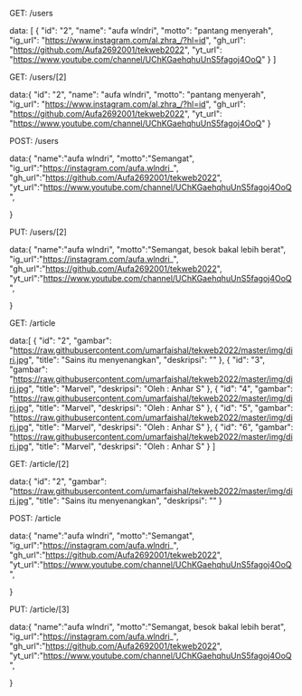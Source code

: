 <!--  Tabel Users -->

GET: /users

data:
[
{
"id": "2",
"name": "aufa wlndri",
"motto": "pantang menyerah",
"ig_url": "https://www.instagram.com/al.zhra_/?hl=id",
"gh_url": "https://github.com/Aufa2692001/tekweb2022",
"yt_url": "https://www.youtube.com/channel/UChKGaehqhuUnS5fagoj4OoQ"
}
]


GET: /users/[2]

data:{
"id": "2",
"name": "aufa wlndri",
"motto": "pantang menyerah",
"ig_url": "https://www.instagram.com/al.zhra_/?hl=id",
"gh_url": "https://github.com/Aufa2692001/tekweb2022",
"yt_url": "https://www.youtube.com/channel/UChKGaehqhuUnS5fagoj4OoQ"
}


POST: /users

data:{
  "name":"aufa wlndri",
  "motto":"Semangat",
  "ig_url":"https://instagram.com/aufa.wlndri_",
  "gh_url":"https://github.com/Aufa2692001/tekweb2022",
  "yt_url":"https://www.youtube.com/channel/UChKGaehqhuUnS5fagoj4OoQ",
  
}

PUT: /users/[2]

data:{
  "name":"aufa wlndri",
  "motto":"Semangat, besok bakal lebih berat",
  "ig_url":"https://instagram.com/aufa.wlndri_",
  "gh_url":"https://github.com/Aufa2692001/tekweb2022",
  "yt_url":"https://www.youtube.com/channel/UChKGaehqhuUnS5fagoj4OoQ",
  
}

<!--  Tabel Article -->

GET: /article

data:[
{
"id": "2",
"gambar": "https://raw.githubusercontent.com/umarfaishal/tekweb2022/master/img/diri.jpg",
"title": "Sains itu menyenangkan",
"deskripsi": ""
},
{
"id": "3",
"gambar": "https://raw.githubusercontent.com/umarfaishal/tekweb2022/master/img/diri.jpg",
"title": "Marvel",
"deskripsi": "Oleh : Anhar S"
},
{
"id": "4",
"gambar": "https://raw.githubusercontent.com/umarfaishal/tekweb2022/master/img/diri.jpg",
"title": "Marvel",
"deskripsi": "Oleh : Anhar S"
},
{
"id": "5",
"gambar": "https://raw.githubusercontent.com/umarfaishal/tekweb2022/master/img/diri.jpg",
"title": "Marvel",
"deskripsi": "Oleh : Anhar S"
},
{
"id": "6",
"gambar": "https://raw.githubusercontent.com/umarfaishal/tekweb2022/master/img/diri.jpg",
"title": "Marvel",
"deskripsi": "Oleh : Anhar S"
}
]


GET: /article/[2]

data:{
"id": "2",
"gambar": "https://raw.githubusercontent.com/umarfaishal/tekweb2022/master/img/diri.jpg",
"title": "Sains itu menyenangkan",
"deskripsi": ""
}


POST: /article

data:{
  "name":"aufa wlndri",
  "motto":"Semangat",
  "ig_url":"https://instagram.com/aufa.wlndri_",
  "gh_url":"https://github.com/Aufa2692001/tekweb2022",
  "yt_url":"https://www.youtube.com/channel/UChKGaehqhuUnS5fagoj4OoQ",
  
}


PUT: /article/[3]

data:{
  "name":"aufa wlndri",
  "motto":"Semangat, besok bakal lebih berat",
  "ig_url":"https://instagram.com/aufa.wlndri_",
  "gh_url":"https://github.com/Aufa2692001/tekweb2022",
  "yt_url":"https://www.youtube.com/channel/UChKGaehqhuUnS5fagoj4OoQ",
  
}
